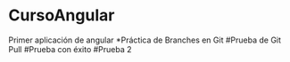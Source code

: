 # CursoAngular

Primer aplicación de angular
*Práctica de Branches en Git
#Prueba de Git Pull
#Prueba con éxito
#Prueba 2
